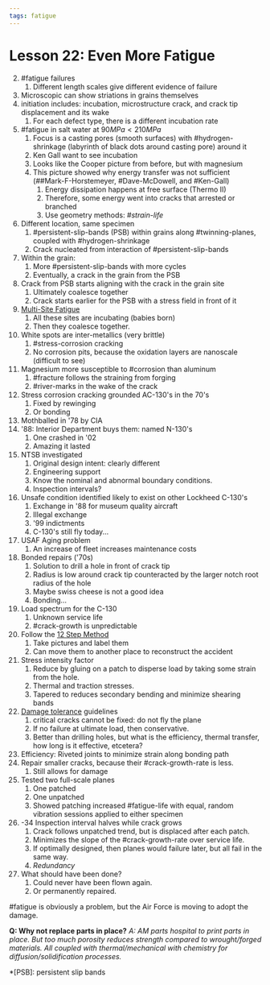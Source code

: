 ```yaml
---
tags: fatigue
---
```



# Lesson 22: Even More Fatigue

2. #fatigue failures
   1. Different length scales give different evidence of failure
3. Microscopic can show striations in grains themselves
4. initiation includes: incubation, microstructure crack, and crack tip displacement and its wake
   1. For each defect type, there is a different incubation rate
5. #fatigue in salt water at $90 MPa < 210 MPa$
   1. Focus is a casting pores (smooth surfaces) with #hydrogen-shrinkage (labyrinth of black dots around casting pore) around it
   2. Ken Gall want to see incubation
   3. Looks like the Cooper picture from before, but with magnesium
   4. This picture showed why energy transfer was not sufficient (##Mark-F-Horstemeyer, #Dave-McDowell, and #Ken-Gall)
      1. Energy dissipation happens at free surface (Thermo II)
      2. Therefore, some energy went into cracks that arrested or branched
      3. Use geometry methods: *#strain-life*
6. Different location, same specimen
   1. #persistent-slip-bands (PSB) within grains along #twinning-planes, coupled with #hydrogen-shrinkage
   2. Crack nucleated from interaction of #persistent-slip-bands
7. Within the grain:
   1. More #persistent-slip-bands with more cycles
   2. Eventually, a crack in the grain from the PSB
9. Crack from PSB starts aligning with the crack in the grain site
   1.  Ultimately coalesce together
   2.  Crack starts earlier for the PSB with a stress field in front of it
10. [Multi-Site Fatigue](lesson-19-multi-stage-fatigue-msf.md)
    1.  All these sites are incubating (babies born)
    2.  Then they coalesce together.
11. White spots are inter-metallics (very brittle)
    1.  #stress-corrosion cracking
    2.  No corrosion pits, because the oxidation layers are nanoscale (difficult to see)
12. Magnesium more susceptible to #corrosion than aluminum
    1.  #fracture follows the straining from forging
    2.  #river-marks in the wake of the crack
15. Stress corrosion cracking grounded AC-130's in the 70's
    1.  Fixed by rewinging
    2.  Or bonding
16. Mothballed in '78 by CIA
17. '88: Interior Department buys them: named N-130's
    1.  One crashed in '02
    2.  Amazing it lasted
18. NTSB investigated
    1.  Original design intent: clearly different
    2.  Engineering support
    3.  Know the nominal and abnormal boundary conditions.
    4.  Inspection intervals?
19. Unsafe condition identified likely to exist on other Lockheed C-130's
    1.  Exchange in '88 for museum quality aircraft
    2.  Illegal exchange
    3.  '99 indictments
    4.  C-130's still fly today...
20. USAF Aging problem
    1.  An increase of fleet increases maintenance costs
21. Bonded repairs ('70s)
    1.  Solution to drill a hole in front of crack tip
    2.  Radius is low around crack tip counteracted by the larger notch root radius of the hole
    3.  Maybe swiss cheese is not a good idea
    4.  Bonding...
22. Load spectrum for the C-130
    1.  Unknown service life
    2.  #crack-growth is unpredictable
23. Follow the [12 Step Method](12-steps-to-forensic-materials-engineering.md)
    1.  Take pictures and label them
    2.  Can move them to another place to reconstruct the accident
24. Stress intensity factor
    1.  Reduce by gluing on a patch to disperse load by taking some strain from the hole.
    2.  Thermal and traction stresses.
    3.  Tapered to reduces secondary bending and minimize shearing bands
25. [Damage tolerance](damage-tolerance.md) guidelines
    1.  critical cracks cannot be fixed: do not fly the plane
    2.  If no failure at ultimate load, then conservative.
    3.  Better than drilling holes, but what is the efficiency, thermal transfer, how long is it effective, etcetera?
26. Efficiency: Riveted joints to minimize strain along bonding path
28. Repair smaller cracks, because their #crack-growth-rate is less.
    1.  Still allows for damage 
29. Tested two full-scale planes
    1.  One patched
    2.  One unpatched
    3.  Showed patching increased #fatigue-life with equal, random vibration sessions applied to either specimen
30. -34 Inspection interval halves while crack grows
    1.  Crack follows unpatched trend, but is displaced after each patch.
    2.  Minimizes the slope of the #crack-growth-rate over service life.
    3.  If optimally designed, then planes would failure later, but all fail in the same way.
    4.  _Redundancy_
36. What should have been done?
    1.  Could never have been flown again.
    2.  Or permanently repaired.

#fatigue is obviously a problem, but the Air Force is moving to adopt the damage.

**Q: Why not replace parts in place?**
_A: AM parts hospital to print parts in place. But too much porosity reduces strength compared to wrought/forged materials. All coupled with thermal/mechanical with chemistry for diffusion/solidification processes._

*[PSB]: persistent slip bands
